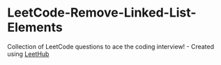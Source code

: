 # LeetCode-Remove-Linked-List-Elements
Collection of LeetCode questions to ace the coding interview! - Created using [LeetHub](https://github.com/QasimWani/LeetHub)
